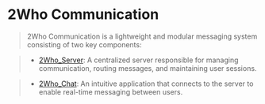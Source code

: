 # 2Who Communication
> 2Who Communication is a lightweight and modular messaging system consisting of two key components:

>*    [2Who_Server](Server.md): A centralized server responsible for managing communication, routing messages, and maintaining user sessions.

>*    [2Who_Chat](Chat.md): An intuitive application that connects to the server to enable real-time messaging between users.
